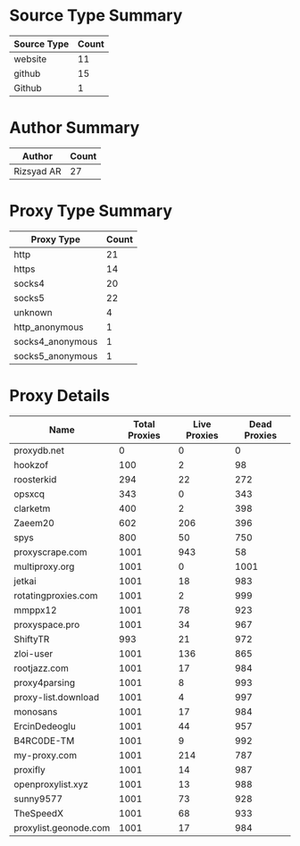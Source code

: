# Source Type Summary

| Source Type | Count |
|-------------|-------|
| website | 11 |
| github | 15 |
| Github | 1 |


# Author Summary

| Author | Count |
|--------|-------|
| Rizsyad AR | 27 |


# Proxy Type Summary

| Proxy Type | Count |
|------------|-------|
| http | 21 |
| https | 14 |
| socks4 | 20 |
| socks5 | 22 |
| unknown | 4 |
| http_anonymous | 1 |
| socks4_anonymous | 1 |
| socks5_anonymous | 1 |


# Proxy Details

| Name | Total Proxies | Live Proxies | Dead Proxies |
|------|---------------|--------------|---------------|
| proxydb.net | 0 | 0 | 0 |
| hookzof | 100 | 2 | 98 |
| roosterkid | 294 | 22 | 272 |
| opsxcq | 343 | 0 | 343 |
| clarketm | 400 | 2 | 398 |
| Zaeem20 | 602 | 206 | 396 |
| spys | 800 | 50 | 750 |
| proxyscrape.com | 1001 | 943 | 58 |
| multiproxy.org | 1001 | 0 | 1001 |
| jetkai | 1001 | 18 | 983 |
| rotatingproxies.com | 1001 | 2 | 999 |
| mmppx12 | 1001 | 78 | 923 |
| proxyspace.pro | 1001 | 34 | 967 |
| ShiftyTR | 993 | 21 | 972 |
| zloi-user | 1001 | 136 | 865 |
| rootjazz.com | 1001 | 17 | 984 |
| proxy4parsing | 1001 | 8 | 993 |
| proxy-list.download | 1001 | 4 | 997 |
| monosans | 1001 | 17 | 984 |
| ErcinDedeoglu | 1001 | 44 | 957 |
| B4RC0DE-TM | 1001 | 9 | 992 |
| my-proxy.com | 1001 | 214 | 787 |
| proxifly | 1001 | 14 | 987 |
| openproxylist.xyz | 1001 | 13 | 988 |
| sunny9577 | 1001 | 73 | 928 |
| TheSpeedX | 1001 | 68 | 933 |
| proxylist.geonode.com | 1001 | 17 | 984 |
